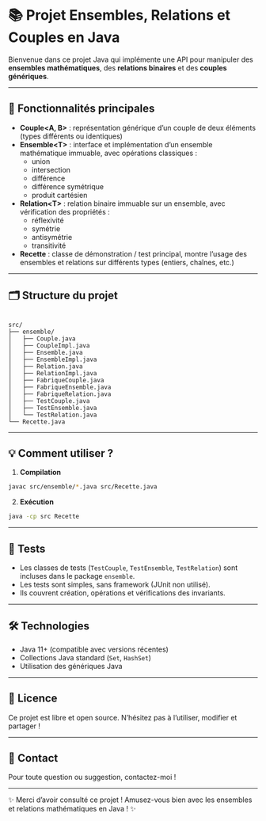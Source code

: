 # 📚 Projet Ensembles, Relations et Couples en Java

Bienvenue dans ce projet Java qui implémente une API pour manipuler des **ensembles mathématiques**, des **relations binaires** et des **couples génériques**.

---

## 🚀 Fonctionnalités principales

- **Couple\<A, B\>** : représentation générique d’un couple de deux éléments (types différents ou identiques)  
- **Ensemble\<T\>** : interface et implémentation d’un ensemble mathématique immuable, avec opérations classiques :  
  - union  
  - intersection  
  - différence  
  - différence symétrique  
  - produit cartésien  
- **Relation\<T\>** : relation binaire immuable sur un ensemble, avec vérification des propriétés :  
  - réflexivité  
  - symétrie  
  - antisymétrie  
  - transitivité  
- **Recette** : classe de démonstration / test principal, montre l’usage des ensembles et relations sur différents types (entiers, chaînes, etc.)

---

## 🗂 Structure du projet

```

src/
├── ensemble/
│   ├── Couple.java
│   ├── CoupleImpl.java
│   ├── Ensemble.java
│   ├── EnsembleImpl.java
│   ├── Relation.java
│   ├── RelationImpl.java
│   ├── FabriqueCouple.java
│   ├── FabriqueEnsemble.java
│   ├── FabriqueRelation.java
│   ├── TestCouple.java
│   ├── TestEnsemble.java
│   └── TestRelation.java
└── Recette.java

````

---

## 💡 Comment utiliser ?

1. **Compilation**

```bash
javac src/ensemble/*.java src/Recette.java
````

2. **Exécution**

```bash
java -cp src Recette
```

---

## 🧪 Tests

* Les classes de tests (`TestCouple`, `TestEnsemble`, `TestRelation`) sont incluses dans le package `ensemble`.
* Les tests sont simples, sans framework (JUnit non utilisé).
* Ils couvrent création, opérations et vérifications des invariants.

---

## 🛠️ Technologies

* Java 11+ (compatible avec versions récentes)
* Collections Java standard (`Set`, `HashSet`)
* Utilisation des génériques Java

---

## 📄 Licence

Ce projet est libre et open source. N’hésitez pas à l’utiliser, modifier et partager !

---

## 🤝 Contact

Pour toute question ou suggestion, contactez-moi !

---

✨ Merci d’avoir consulté ce projet ! Amusez-vous bien avec les ensembles et relations mathématiques en Java ! ✨

````

